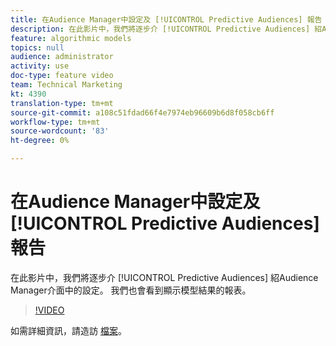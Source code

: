 ```yaml
---
title: 在Audience Manager中設定及 [!UICONTROL Predictive Audiences] 報告
description: 在此影片中，我們將逐步介 [!UICONTROL Predictive Audiences] 紹Audience Manager介面中的設定。 我們也會看到顯示模型結果的報表。
feature: algorithmic models
topics: null
audience: administrator
activity: use
doc-type: feature video
team: Technical Marketing
kt: 4390
translation-type: tm+mt
source-git-commit: a108c51fdad66f4e7974eb96609b6d8f058cb6ff
workflow-type: tm+mt
source-wordcount: '83'
ht-degree: 0%

---
```



# 在Audience Manager中設定及 [!UICONTROL Predictive Audiences] 報告

在此影片中，我們將逐步介 [!UICONTROL Predictive Audiences] 紹Audience Manager介面中的設定。 我們也會看到顯示模型結果的報表。

>[!VIDEO](https://video.tv.adobe.com/v/33630/?quality=12)

如需詳細資訊，請造訪 [檔案](https://docs.adobe.com/content/help/en/audience-manager/user-guide/features/algorithmic-models/predictive-audiences/predictive-audiences.html)。
